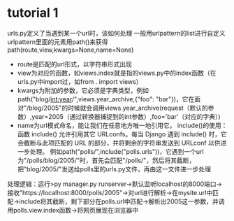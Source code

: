 # tutorial 1
urls.py定义了当遇到某一个url时，该如何处理
一般用urlpattern的list进行自定义
urlpattern里面的元素用path()来获得
path(route,view,kwargs=None,name=None)
- route是匹配的url形式，以字符串形式出现
- view为对应的函数，如views.index就是指的views.py中的index函数（在urls.py中import过，如from . import views）
- kwargs为附加的参数，它必须是字典类型，例如path("blog/<int:year>/",views.year_archive,{"foo": "bar"})，它在面对"/blog/2005"的时候就会调用views.year_archive(request（默认的参数）,year=2005（通过转换器捕捉到的int参数）,foo='bar'（对应的字典）)
- name为url模式命名，能让我们在任意地方唯一地引用它。
include()的使用：函数 include() 允许引用其它 URLconfs。每当 Django 遇到 include() 时，它会截断与此项匹配的 URL 的部分，并将剩余的字符串发送到 URLconf 以供进一步处理。
例如path("polls/",include("polls.urls"))，它遇到一个url为"/polls/blog/2005/"时，首先会匹配"/polls/"，然后将其截断，把"blog/2005/"发送给polls里的urls.py文件，再由这一文件进一步处理

处理逻辑：运行>py manager.py runserver->默认监听localhost的8000端口->接收"https://localhost:8000/polls/2005"->对url进行解析->在mysite.url中匹配->include将其截断，剩下部分在polls.url中匹配->解析出2005这一参数，并调用polls.view.index函数->将网页展现在浏览器中